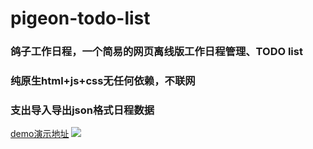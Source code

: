 # pigeon-todo-list
### 鸽子工作日程，一个简易的网页离线版工作日程管理、TODO list
### 纯原生html+js+css无任何依赖，不联网
### 支出导入导出json格式日程数据
<a href="https://droid15.github.io/pigeon-todo-list">demo演示地址</a>
<img src="https://repository-images.githubusercontent.com/835682565/4d1dc004-22aa-4ff8-9415-2724992f0482" />
